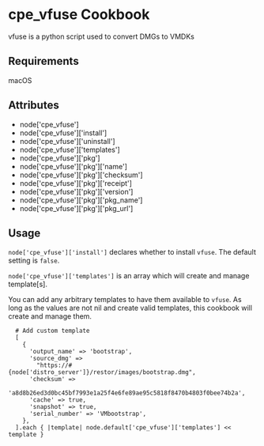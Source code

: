 cpe_vfuse Cookbook
==================
vfuse is a python script used to convert DMGs to VMDKs

Requirements
------------
macOS

Attributes
----------
* node['cpe_vfuse']
* node['cpe_vfuse']['install']
* node['cpe_vfuse']['uninstall']
* node['cpe_vfuse']['templates']
* node['cpe_vfuse']['pkg']
* node['cpe_vfuse']['pkg']['name']
* node['cpe_vfuse']['pkg']['checksum']
* node['cpe_vfuse']['pkg']['receipt']
* node['cpe_vfuse']['pkg']['version']
* node['cpe_vfuse']['pkg']['pkg_name']
* node['cpe_vfuse']['pkg']['pkg_url']

Usage
-----

`node['cpe_vfuse']['install']` declares whether to install `vfuse`. The default
setting is `false`.

`node['cpe_vfuse']['templates']` is an array which will create and manage
template[s].

You can add any arbitrary templates to have them available to `vfuse`.
As long as the values are not nil and create valid templates, this cookbook
will create and manage them.

```
  # Add custom template
  [
    {
      'output_name' => 'bootstrap',
      'source_dmg' =>
        "https://#{node['distro_server']}/restor/images/bootstrap.dmg",
      'checksum' =>
        'a8d8b26ed3d0bc45bf7993e1a25f4e6fe89ae95c5818f8470b4803f0bee74b2a',
      'cache' => true,
      'snapshot' => true,
      'serial_number' => 'VMbootstrap',
    },
  ].each { |template| node.default['cpe_vfuse']['templates'] << template }
```
